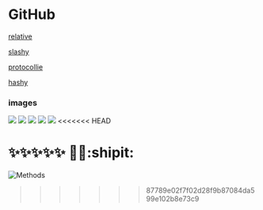 # GitHub

[relative](relative/file.js)

[slashy](/slashy/poo)

[protocollie](//protocollie.com)

[hashy](#header)

### images

![](relative.png)
![](/slashy/deep.png)
![](//protocollie.com/woof.png)
![](http://insecure.com/bad.png)
![](https://secure.com/good.png)
<<<<<<< HEAD

:sparkles::sparkles::sparkles::sparkles::sparkles:
:new_moon_with_face::sweat_drops::shipit:
=======
![Methods](#methods)
>>>>>>> 87789e02f7f02d28f9b87084da599e102b8e73c9
